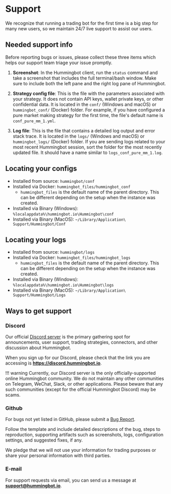 # Support

We recognize that running a trading bot for the first time is a big step for many new users, so we maintain 24/7 live support to assist our users.

## Needed support info

Before reporting bugs or issues, please collect these three items which helps our support team triage your issue promptly.

1. **Screenshot**: In the Hummingbot client, run the `status` command and take a screenshot that includes the full terminal/bash window. Make sure to include both the left pane and the right log pane of Hummingbot.

2. **Strategy config file**: This is the file with the parameters associated with your strategy. It does not contain API keys, wallet private keys, or other confidential data. It is located in the `conf/` (Windows and macOS) or `hummingbot_conf/` (Docker) folder. For example, if you have configured a pure market making strategy for the first time, the file's default name is `conf_pure_mm_1.yml`.

3. **Log file**: This is the file that contains a detailed log output and error stack trace. It is located in the `logs/` (Windows and macOS) or `hummingbot_logs/` (Docker) folder. If you are sending logs related to your most recent Hummingbot session, sort the folder for the most recently updated file. It should have a name similar to `logs_conf_pure_mm_1.log`.

## Locating your configs
- Installed from source: `hummingbot/conf`
- Installed via Docker: `hummingbot_files/hummingbot_conf`
    - `hummingbot_files` is the default name of the parent directory. This can be different depending on the setup 
    when the instance was created.
- Installed via Binary (Windows): `%localappdata%\hummingbot.io\Hummingbot\conf`
- Installed via Binary (MacOS): `~/Library/Application\ Support/Hummingbot/Conf`

## Locating your logs
- Installed from source: `hummingbot/logs`
- Installed via Docker: `hummingbot_files/hummingbot_logs`
    - `hummingbot_files` is the default name of the parent directory. This can be different depending on the setup 
    when the instance was created.
- Installed via Binary (Windows): `%localappdata%\hummingbot.io\Hummingbot\logs`
- Installed via Binary (MacOS): `~/Library/Application\ Support/Hummingbot/Logs`


## Ways to get support

### Discord

Our official [Discord server](https://discord.hummingbot.io) is the primary gathering spot for announcements, user support, trading strategies, connectors, and other discussion about Hummingbot.

When you sign up for our Discord, please check that the link you are accessing is **https://discord.hummingbot.io**.

!!! warning
    Currently, our Discord server is the only officially-supported online Hummingbot community. We do not maintain any other communities on Telegram, WeChat, Slack, or other applications. Please beware that any such communities (except for the official Hummingbot Discord) may be scams.

### Github

For bugs not yet listed in GitHub, please submit a [Bug Report](https://github.com/CoinAlpha/hummingbot/issues/new?assignees=&labels=bug&template=bug_report.md&title=%5BBUG%5D).

Follow the template and include detailed descriptions of the bug, steps to reproduction, supporting artifacts such as screenshots, logs, configuration settings, and suggested fixes, if any.

We pledge that we will not use your information for trading purposes or share your personal information with third parties.

### E-mail

For support requests via email, you can send us a message at **support@hummingbot.io**.



